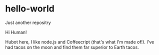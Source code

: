 # hello-world
Just another repositry

Hi Human!

Hubot here, I like node.js and Coffeecript (that's  what I'm made of!).
I've had tacos on the moon and find them far superior to Earth tacos.
